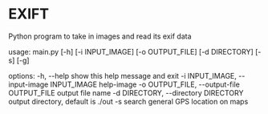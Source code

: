 # EXIFT
Python program to take in images and read its exif data

usage: main.py [-h] [-i INPUT_IMAGE] [-o OUTPUT_FILE] [-d DIRECTORY] [-s] [-g]

options:
  -h, --help            show this help message and exit
  -i INPUT_IMAGE, --input-image INPUT_IMAGE
                        help-image
  -o OUTPUT_FILE, --output-file OUTPUT_FILE
                        output file name
  -d DIRECTORY, --directory DIRECTORY
                        output directory, default is ./out
  -s                    search general GPS location on maps





